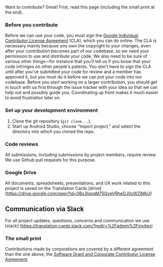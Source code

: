 Want to contribute? Great! First, read this page (including the small print at the end).

### Before you contribute
Before we can use your code, you must sign the
[Google Individual Contributor License Agreement](https://cla.developers.google.com/about/google-individual)
(CLA), which you can do online. The CLA is necessary mainly because you own the
copyright to your changes, even after your contribution becomes part of our
codebase, so we need your permission to use and distribute your code. We also
need to be sure of various other things—for instance that you'll tell us if you
know that your code infringes on other people's patents. You don't have to sign
the CLA until after you've submitted your code for review and a member has
approved it, but you must do it before we can put your code into our codebase.
Before you start working on a larger contribution, you should get in touch with
us first through the issue tracker with your idea so that we can help out and
possibly guide you. Coordinating up front makes it much easier to avoid
frustration later on.

### Set up your development environment
1. Clone the git repository (`git clone...`).
2. Start up Android Studio, choose "Import project," and select the directory into which you cloned the repo.

### Code reviews
All submissions, including submissions by project members, require review. We
use Github pull requests for this purpose.

### Google Drive
All documents, spreadsheets, presentations, and UX work related to this project is saved on the Translation Cards [drive] (https://drive.google.com/open?id=0Bx3lspqM75QyeVRheDJ0cWZlMkU)

## Communication via Slack
For all project updates, questions, concerns and communication we use [slack] (https://translation-cards.slack.com/?redir=%2Fadmin%2Finvites)

### The small print
Contributions made by corporations are covered by a different agreement than
the one above, the
[Software Grant and Corporate Contributor License Agreement](https://cla.developers.google.com/about/google-corporate).

